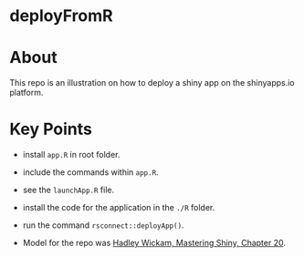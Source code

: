 
# deployFromR

# About

This repo is an illustration on how to deploy a shiny app on the shinyapps.io platform.

# Key Points

- install `app.R` in root folder.

- include the commands within `app.R`.

- see the `launchApp.R` file.

- install the code for the application in the `./R` folder.

- run the command `rsconnect::deployApp()`.

- Model for the repo was [Hadley Wickam, Mastering Shiny, Chapter 20](https://github.com/RobWiederstein/deployFromR).
